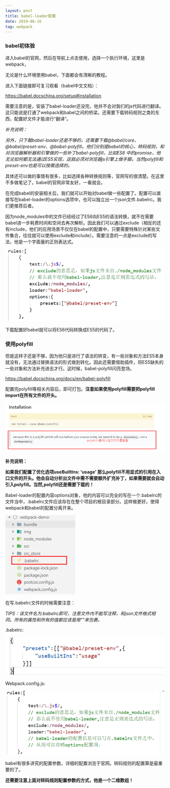```yaml
---
layout: post
title: babel-loader配置
date: 2019-06-16 
tag: webpack
---
```


### babel初体验

进入babel的官网，然后在导航上点击使用，选择一个执行环境，这里是webpack，

无论是什么环境使用babel，下面都会有清晰的教程。

进入下面链接即可复习观看（babel中文文档）：

<https://babel.docschina.org/setup#installation>

需要注意的是，安装了babel-loader还没完，他并不会对我们的js代码进行翻译。这只能说是打通了webpack和babel之间的桥梁。还需要下载转码规则之类的东西，配置好文件才能进行“翻译”。

*补充说明：*

*另外，只下载babel-loader还是不够的，还需要下载\@babel/core、\@babel/preset-env、\@babel-polyfill。他们分别是babel的核心，转码规则，和对浏览器解析器和引擎做的一些补丁babel-polyfill，比如ES6
中的promise，他无论如何都无法通过ES5实现，这就必须对浏览器js引擎上做手脚。当然polyfill和preset-env也是可以按需选择的。*

具体还可以做的事情有很多，比如选择各种转换规则等，官网写的很清楚。在这里不多做笔记了。babel的官网非常友好，一看就会。

在完成babel的安装相关后，我们就可以开始对babel做一些配置了。配置可以直接写在babel-loader的options选项中，也可以独立出一个json文件.babelrc。我们更推荐后者。

因为node_modules中的文件已经经过了ES6向ES5的语法转换，就不在需要babel进一步耗费时间和空间去再次解析。因此我们可以通过exclude（相反的还有include，他们的应用场景不仅仅在babel的配置中，只要需要特殊针对某些文件集合，往往就可以使用exclude和include）。需要注意的一点是exclude的写法，他是一个字面量的正则表达式。

![](/images/posts/2019-06-16-webpack-babel-loader/80bef834846f5a1217652fc01df7cbc7.png)

下载配置好babel就可以将ES6代码转换成ES5的代码了。

### 使用polyfill

但是这样子还是不够，因为他只是进行了语法的转变，有一些对象和方法ES5本身就没有，无法通过替换语法的形式做到转化。因此还需要借助插件，将ES5缺失的一些对象和方法补充进去才行。这时候，babel-polyfill闪亮登场。

<https://babel.docschina.org/docs/en/babel-polyfill>

配置完polyfill等相关内容后，即可打包。**注意如果使用polyfill需要把polyfill
import在所有文件的开头。**

![](/images/posts/2019-06-16-webpack-babel-loader/11fc95e8560f416ee279c0e234453d7b.png)

**补充说明：**

**如果我们配置了优化选项useBuiltIns: ‘usage’
那么polyfill不用显式的引用在入口文件的开头。他会自动分析出文件中需不需要额外扩充补丁，如果需要就会自动引入polyfill。当然,polyfill还是需要下载的！**

Babel-loader的配置内容options对象，他的内容可以完全的写在一个.babelrc的文件当中，.babelrc文件应该存在在整个项目的根目录部分。这样做更好。使得webpack和babel的配置分离开来。

![](/images/posts/2019-06-16-webpack-babel-loader/bd81ef601c5f1258a8cdaaf9750d5d51.png)

在写.babelrc文件的时候需要注意：

*TIPS：该文件名为.babelrc即可，注意文件内不能写注释，和json文件格式相同。所有的属性和所有的值都应该是用""来包裹。*

.babelrc:

![](/images/posts/2019-06-16-webpack-babel-loader/141d3ad420ab10a705c44a7118ae4c40.png)

Webpack.config.js:

![](/images/posts/2019-06-16-webpack-babel-loader/72ffdfbadf18efc48b470e2d973ab91c.png)

babel有很多讲究的配置参数，详细的配置浏览于官网。转码规则的配置算是最重要的了。

**还需要注意上面对转码规则配置参数的方式，他是一个二维数组！**
